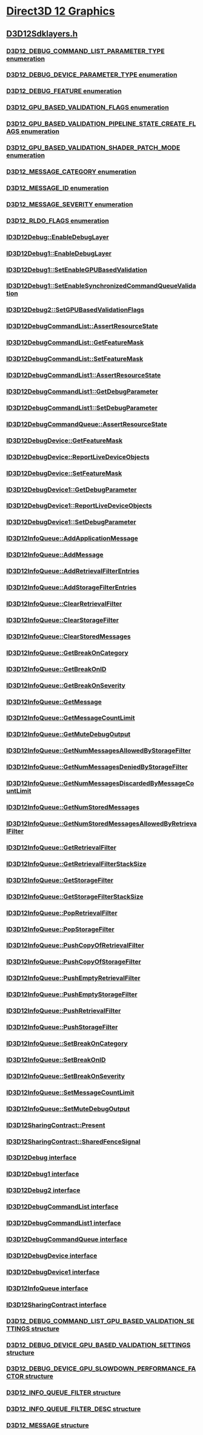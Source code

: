 # [Direct3D 12 Graphics](../_direct3d12/index.md)
## [D3D12Sdklayers.h](index.md)
### [D3D12_DEBUG_COMMAND_LIST_PARAMETER_TYPE enumeration](../d3d12sdklayers/ne-d3d12sdklayers-d3d12_debug_command_list_parameter_type.md)
### [D3D12_DEBUG_DEVICE_PARAMETER_TYPE enumeration](../d3d12sdklayers/ne-d3d12sdklayers-d3d12_debug_device_parameter_type.md)
### [D3D12_DEBUG_FEATURE enumeration](../d3d12sdklayers/ne-d3d12sdklayers-d3d12_debug_feature.md)
### [D3D12_GPU_BASED_VALIDATION_FLAGS enumeration](../d3d12sdklayers/ne-d3d12sdklayers-d3d12_gpu_based_validation_flags.md)
### [D3D12_GPU_BASED_VALIDATION_PIPELINE_STATE_CREATE_FLAGS enumeration](../d3d12sdklayers/ne-d3d12sdklayers-d3d12_gpu_based_validation_pipeline_state_create_flags.md)
### [D3D12_GPU_BASED_VALIDATION_SHADER_PATCH_MODE enumeration](../d3d12sdklayers/ne-d3d12sdklayers-d3d12_gpu_based_validation_shader_patch_mode.md)
### [D3D12_MESSAGE_CATEGORY enumeration](../d3d12sdklayers/ne-d3d12sdklayers-d3d12_message_category.md)
### [D3D12_MESSAGE_ID enumeration](../d3d12sdklayers/ne-d3d12sdklayers-d3d12_message_id.md)
### [D3D12_MESSAGE_SEVERITY enumeration](../d3d12sdklayers/ne-d3d12sdklayers-d3d12_message_severity.md)
### [D3D12_RLDO_FLAGS enumeration](../d3d12sdklayers/ne-d3d12sdklayers-d3d12_rldo_flags.md)
### [ID3D12Debug::EnableDebugLayer](../d3d12sdklayers/nf-d3d12sdklayers-id3d12debug-enabledebuglayer.md)
### [ID3D12Debug1::EnableDebugLayer](../d3d12sdklayers/nf-d3d12sdklayers-id3d12debug1-enabledebuglayer.md)
### [ID3D12Debug1::SetEnableGPUBasedValidation](../d3d12sdklayers/nf-d3d12sdklayers-id3d12debug1-setenablegpubasedvalidation.md)
### [ID3D12Debug1::SetEnableSynchronizedCommandQueueValidation](../d3d12sdklayers/nf-d3d12sdklayers-id3d12debug1-setenablesynchronizedcommandqueuevalidation.md)
### [ID3D12Debug2::SetGPUBasedValidationFlags](../d3d12sdklayers/nf-d3d12sdklayers-id3d12debug2-setgpubasedvalidationflags.md)
### [ID3D12DebugCommandList::AssertResourceState](../d3d12sdklayers/nf-d3d12sdklayers-id3d12debugcommandlist-assertresourcestate.md)
### [ID3D12DebugCommandList::GetFeatureMask](../d3d12sdklayers/nf-d3d12sdklayers-id3d12debugcommandlist-getfeaturemask.md)
### [ID3D12DebugCommandList::SetFeatureMask](../d3d12sdklayers/nf-d3d12sdklayers-id3d12debugcommandlist-setfeaturemask.md)
### [ID3D12DebugCommandList1::AssertResourceState](../d3d12sdklayers/nf-d3d12sdklayers-id3d12debugcommandlist1-assertresourcestate.md)
### [ID3D12DebugCommandList1::GetDebugParameter](../d3d12sdklayers/nf-d3d12sdklayers-id3d12debugcommandlist1-getdebugparameter.md)
### [ID3D12DebugCommandList1::SetDebugParameter](../d3d12sdklayers/nf-d3d12sdklayers-id3d12debugcommandlist1-setdebugparameter.md)
### [ID3D12DebugCommandQueue::AssertResourceState](../d3d12sdklayers/nf-d3d12sdklayers-id3d12debugcommandqueue-assertresourcestate.md)
### [ID3D12DebugDevice::GetFeatureMask](../d3d12sdklayers/nf-d3d12sdklayers-id3d12debugdevice-getfeaturemask.md)
### [ID3D12DebugDevice::ReportLiveDeviceObjects](../d3d12sdklayers/nf-d3d12sdklayers-id3d12debugdevice-reportlivedeviceobjects.md)
### [ID3D12DebugDevice::SetFeatureMask](../d3d12sdklayers/nf-d3d12sdklayers-id3d12debugdevice-setfeaturemask.md)
### [ID3D12DebugDevice1::GetDebugParameter](../d3d12sdklayers/nf-d3d12sdklayers-id3d12debugdevice1-getdebugparameter.md)
### [ID3D12DebugDevice1::ReportLiveDeviceObjects](../d3d12sdklayers/nf-d3d12sdklayers-id3d12debugdevice1-reportlivedeviceobjects.md)
### [ID3D12DebugDevice1::SetDebugParameter](../d3d12sdklayers/nf-d3d12sdklayers-id3d12debugdevice1-setdebugparameter.md)
### [ID3D12InfoQueue::AddApplicationMessage](../d3d12sdklayers/nf-d3d12sdklayers-id3d12infoqueue-addapplicationmessage.md)
### [ID3D12InfoQueue::AddMessage](../d3d12sdklayers/nf-d3d12sdklayers-id3d12infoqueue-addmessage.md)
### [ID3D12InfoQueue::AddRetrievalFilterEntries](../d3d12sdklayers/nf-d3d12sdklayers-id3d12infoqueue-addretrievalfilterentries.md)
### [ID3D12InfoQueue::AddStorageFilterEntries](../d3d12sdklayers/nf-d3d12sdklayers-id3d12infoqueue-addstoragefilterentries.md)
### [ID3D12InfoQueue::ClearRetrievalFilter](../d3d12sdklayers/nf-d3d12sdklayers-id3d12infoqueue-clearretrievalfilter.md)
### [ID3D12InfoQueue::ClearStorageFilter](../d3d12sdklayers/nf-d3d12sdklayers-id3d12infoqueue-clearstoragefilter.md)
### [ID3D12InfoQueue::ClearStoredMessages](../d3d12sdklayers/nf-d3d12sdklayers-id3d12infoqueue-clearstoredmessages.md)
### [ID3D12InfoQueue::GetBreakOnCategory](../d3d12sdklayers/nf-d3d12sdklayers-id3d12infoqueue-getbreakoncategory.md)
### [ID3D12InfoQueue::GetBreakOnID](../d3d12sdklayers/nf-d3d12sdklayers-id3d12infoqueue-getbreakonid.md)
### [ID3D12InfoQueue::GetBreakOnSeverity](../d3d12sdklayers/nf-d3d12sdklayers-id3d12infoqueue-getbreakonseverity.md)
### [ID3D12InfoQueue::GetMessage](../d3d12sdklayers/nf-d3d12sdklayers-id3d12infoqueue-getmessage.md)
### [ID3D12InfoQueue::GetMessageCountLimit](../d3d12sdklayers/nf-d3d12sdklayers-id3d12infoqueue-getmessagecountlimit.md)
### [ID3D12InfoQueue::GetMuteDebugOutput](../d3d12sdklayers/nf-d3d12sdklayers-id3d12infoqueue-getmutedebugoutput.md)
### [ID3D12InfoQueue::GetNumMessagesAllowedByStorageFilter](../d3d12sdklayers/nf-d3d12sdklayers-id3d12infoqueue-getnummessagesallowedbystoragefilter.md)
### [ID3D12InfoQueue::GetNumMessagesDeniedByStorageFilter](../d3d12sdklayers/nf-d3d12sdklayers-id3d12infoqueue-getnummessagesdeniedbystoragefilter.md)
### [ID3D12InfoQueue::GetNumMessagesDiscardedByMessageCountLimit](../d3d12sdklayers/nf-d3d12sdklayers-id3d12infoqueue-getnummessagesdiscardedbymessagecountlimit.md)
### [ID3D12InfoQueue::GetNumStoredMessages](../d3d12sdklayers/nf-d3d12sdklayers-id3d12infoqueue-getnumstoredmessages.md)
### [ID3D12InfoQueue::GetNumStoredMessagesAllowedByRetrievalFilter](../d3d12sdklayers/nf-d3d12sdklayers-id3d12infoqueue-getnumstoredmessagesallowedbyretrievalfilter.md)
### [ID3D12InfoQueue::GetRetrievalFilter](../d3d12sdklayers/nf-d3d12sdklayers-id3d12infoqueue-getretrievalfilter.md)
### [ID3D12InfoQueue::GetRetrievalFilterStackSize](../d3d12sdklayers/nf-d3d12sdklayers-id3d12infoqueue-getretrievalfilterstacksize.md)
### [ID3D12InfoQueue::GetStorageFilter](../d3d12sdklayers/nf-d3d12sdklayers-id3d12infoqueue-getstoragefilter.md)
### [ID3D12InfoQueue::GetStorageFilterStackSize](../d3d12sdklayers/nf-d3d12sdklayers-id3d12infoqueue-getstoragefilterstacksize.md)
### [ID3D12InfoQueue::PopRetrievalFilter](../d3d12sdklayers/nf-d3d12sdklayers-id3d12infoqueue-popretrievalfilter.md)
### [ID3D12InfoQueue::PopStorageFilter](../d3d12sdklayers/nf-d3d12sdklayers-id3d12infoqueue-popstoragefilter.md)
### [ID3D12InfoQueue::PushCopyOfRetrievalFilter](../d3d12sdklayers/nf-d3d12sdklayers-id3d12infoqueue-pushcopyofretrievalfilter.md)
### [ID3D12InfoQueue::PushCopyOfStorageFilter](../d3d12sdklayers/nf-d3d12sdklayers-id3d12infoqueue-pushcopyofstoragefilter.md)
### [ID3D12InfoQueue::PushEmptyRetrievalFilter](../d3d12sdklayers/nf-d3d12sdklayers-id3d12infoqueue-pushemptyretrievalfilter.md)
### [ID3D12InfoQueue::PushEmptyStorageFilter](../d3d12sdklayers/nf-d3d12sdklayers-id3d12infoqueue-pushemptystoragefilter.md)
### [ID3D12InfoQueue::PushRetrievalFilter](../d3d12sdklayers/nf-d3d12sdklayers-id3d12infoqueue-pushretrievalfilter.md)
### [ID3D12InfoQueue::PushStorageFilter](../d3d12sdklayers/nf-d3d12sdklayers-id3d12infoqueue-pushstoragefilter.md)
### [ID3D12InfoQueue::SetBreakOnCategory](../d3d12sdklayers/nf-d3d12sdklayers-id3d12infoqueue-setbreakoncategory.md)
### [ID3D12InfoQueue::SetBreakOnID](../d3d12sdklayers/nf-d3d12sdklayers-id3d12infoqueue-setbreakonid.md)
### [ID3D12InfoQueue::SetBreakOnSeverity](../d3d12sdklayers/nf-d3d12sdklayers-id3d12infoqueue-setbreakonseverity.md)
### [ID3D12InfoQueue::SetMessageCountLimit](../d3d12sdklayers/nf-d3d12sdklayers-id3d12infoqueue-setmessagecountlimit.md)
### [ID3D12InfoQueue::SetMuteDebugOutput](../d3d12sdklayers/nf-d3d12sdklayers-id3d12infoqueue-setmutedebugoutput.md)
### [ID3D12SharingContract::Present](../d3d12sdklayers/nf-d3d12sdklayers-id3d12sharingcontract-present.md)
### [ID3D12SharingContract::SharedFenceSignal](../d3d12sdklayers/nf-d3d12sdklayers-id3d12sharingcontract-sharedfencesignal.md)
### [ID3D12Debug interface](../d3d12sdklayers/nn-d3d12sdklayers-id3d12debug.md)
### [ID3D12Debug1 interface](../d3d12sdklayers/nn-d3d12sdklayers-id3d12debug1.md)
### [ID3D12Debug2 interface](../d3d12sdklayers/nn-d3d12sdklayers-id3d12debug2.md)
### [ID3D12DebugCommandList interface](../d3d12sdklayers/nn-d3d12sdklayers-id3d12debugcommandlist.md)
### [ID3D12DebugCommandList1 interface](../d3d12sdklayers/nn-d3d12sdklayers-id3d12debugcommandlist1.md)
### [ID3D12DebugCommandQueue interface](../d3d12sdklayers/nn-d3d12sdklayers-id3d12debugcommandqueue.md)
### [ID3D12DebugDevice interface](../d3d12sdklayers/nn-d3d12sdklayers-id3d12debugdevice.md)
### [ID3D12DebugDevice1 interface](../d3d12sdklayers/nn-d3d12sdklayers-id3d12debugdevice1.md)
### [ID3D12InfoQueue interface](../d3d12sdklayers/nn-d3d12sdklayers-id3d12infoqueue.md)
### [ID3D12SharingContract interface](../d3d12sdklayers/nn-d3d12sdklayers-id3d12sharingcontract.md)
### [D3D12_DEBUG_COMMAND_LIST_GPU_BASED_VALIDATION_SETTINGS structure](../d3d12sdklayers/ns-d3d12sdklayers-d3d12_debug_command_list_gpu_based_validation_settings.md)
### [D3D12_DEBUG_DEVICE_GPU_BASED_VALIDATION_SETTINGS structure](../d3d12sdklayers/ns-d3d12sdklayers-d3d12_debug_device_gpu_based_validation_settings.md)
### [D3D12_DEBUG_DEVICE_GPU_SLOWDOWN_PERFORMANCE_FACTOR structure](../d3d12sdklayers/ns-d3d12sdklayers-d3d12_debug_device_gpu_slowdown_performance_factor.md)
### [D3D12_INFO_QUEUE_FILTER structure](../d3d12sdklayers/ns-d3d12sdklayers-d3d12_info_queue_filter.md)
### [D3D12_INFO_QUEUE_FILTER_DESC structure](../d3d12sdklayers/ns-d3d12sdklayers-d3d12_info_queue_filter_desc.md)
### [D3D12_MESSAGE structure](../d3d12sdklayers/ns-d3d12sdklayers-d3d12_message.md)
